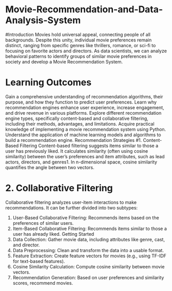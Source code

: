 # Movie-Recommendation-and-Data-Analysis-System
#Introduction
Movies hold universal appeal, connecting people of all backgrounds. Despite this unity, individual movie preferences remain distinct, ranging from specific genres like thrillers, romance, or sci-fi to focusing on favorite actors and directors. As data scientists, we can analyze behavioral patterns to identify groups of similar movie preferences in society and develop a Movie Recommendation System.

# Learning Outcomes
Gain a comprehensive understanding of recommendation algorithms, their purpose, and how they function to predict user preferences.
Learn why recommendation engines enhance user experience, increase engagement, and drive revenue in various platforms.
Explore different recommendation engine types, specifically content-based and collaborative filtering, including their methods, advantages, and limitations.
Acquire practical knowledge of implementing a movie recommendation system using Python.
Understand the application of machine learning models and algorithms to build a recommendation engine.
Recommendation Strategies
#1. Content-Based Filtering
Content-based filtering suggests items similar to those a user has previously liked. It calculates similarity (often using cosine similarity) between the user’s preferences and item attributes, such as lead actors, directors, and genres1. In n-dimensional space, cosine similarity quantifies the angle between two vectors.

# 2. Collaborative Filtering
Collaborative filtering analyzes user-item interactions to make recommendations. It can be further divided into two subtypes:

1. User-Based Collaborative Filtering: Recommends items based on the preferences of similar users.
2. Item-Based Collaborative Filtering: Recommends items similar to those a user has already liked.
Getting Started
3. Data Collection: Gather movie data, including attributes like genre, cast, and director.
4. Data Preprocessing: Clean and transform the data into a usable format.
5. Feature Extraction: Create feature vectors for movies (e.g., using TF-IDF for text-based features).
6. Cosine Similarity Calculation: Compute cosine similarity between movie vectors.
7. Recommendation Generation: Based on user preferences and similarity scores, recommend movies.
